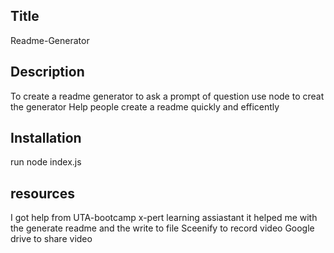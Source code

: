 ## Title
Readme-Generator
## Description
To create a readme generator to ask a prompt of question
use node to creat the generator 
Help people create a readme quickly and efficently
## Installation
run node index.js
## resources 
I got help from UTA-bootcamp x-pert learning assiastant it helped me with the generate readme and the write to file
Sceenify to record video
Google drive to share video

  

